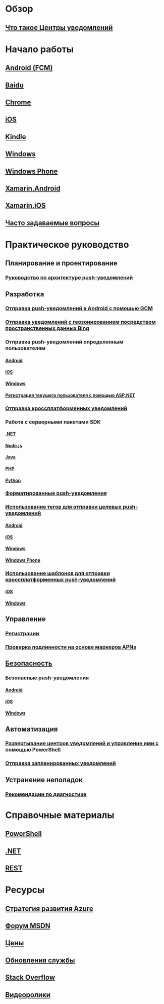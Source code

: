 

# Обзор


## [Что такое Центры уведомлений](notification-hubs-push-notification-overview.md)


# Начало работы


## [Android (FCM)](notification-hubs-android-push-notification-google-fcm-get-started.md)


## [Baidu](notification-hubs-baidu-china-android-notifications-get-started.md)


## [Chrome](notification-hubs-chrome-push-notifications-get-started.md)


## [iOS](notification-hubs-ios-apple-push-notification-apns-get-started.md)


## [Kindle](notification-hubs-kindle-amazon-adm-push-notification.md)


## [Windows](notification-hubs-windows-store-dotnet-get-started-wns-push-notification.md)


## [Windows Phone](notification-hubs-windows-mobile-push-notifications-mpns.md)


## [Xamarin.Android](xamarin-notification-hubs-push-notifications-android-gcm.md)


## [Xamarin.iOS](xamarin-notification-hubs-ios-push-notification-apns-get-started.md)


## [Часто задаваемые вопросы](notification-hubs-push-notification-faq.md)



# Практическое руководство


## Планирование и проектирование


### [Руководство по архитектуре push-уведомлений](notification-hubs-enterprise-push-notification-architecture.md)



## Разработка


### [Отправка push-уведомлений в Android с помощью GCM](notification-hubs-android-push-notification-google-gcm-get-started.md)


### [Отправка уведомлений с геозонированием посредством пространственных данных Bing](notification-hubs-push-bing-spartial-data-geofencing-notification.md)


### Отправка push-уведомлений определенным пользователям


#### [Android](notification-hubs-aspnet-backend-gcm-android-push-to-user-google-notification.md)


#### [iOS](notification-hubs-aspnet-backend-ios-apple-apns-notification.md)


#### [Windows](notification-hubs-aspnet-backend-windows-dotnet-wns-notification.md)



#### [Регистрация текущего пользователя с помощью ASP.NET](notification-hubs-ios-aspnet-register-user-from-backend-to-push-notification.md)


### [Отправка кроссплатформенных уведомлений](notification-hubs-aspnet-cross-platform-notification.md)


### Работа с серверными пакетами SDK


#### [.NET](https://msdn.microsoft.com/library/mt414893.aspx)


#### [Node.js](notification-hubs-nodejs-push-notification-tutorial.md)


#### [Java](notification-hubs-java-push-notification-tutorial.md)


#### [PHP](notification-hubs-php-push-notification-tutorial.md)


#### [Python](notification-hubs-python-push-notification-tutorial.md)


### [Форматированные push-уведомления](notification-hubs-aspnet-backend-ios-apple-push-notification-service-apns-rich.md)


### [Использование тегов для отправки целевых push-уведомлений](notification-hubs-tags-segment-push-message.md)


#### [Android](notification-hubs-aspnet-backend-android-xplat-segmented-gcm-push-notification.md)


#### [iOS](notification-hubs-ios-xplat-segmented-apns-push-notification.md)


#### [Windows](notification-hubs-windows-notification-dotnet-push-xplat-segmented-wns.md)


#### [Windows Phone](notification-hubs-windows-phone-push-xplat-segmented-mpns-notification.md)


### [Использование шаблонов для отправки кроссплатформенных push-уведомлений](notification-hubs-templates-cross-platform-push-messages.md)


#### [iOS](notification-hubs-ios-xplat-localized-apns-push-notification.md)


#### [Windows](notification-hubs-windows-store-dotnet-xplat-localized-wns-push-notification.md)



## Управление


### [Регистрации](notification-hubs-push-notification-registration-management.md)


### [Проверка подлинности на основе маркеров APNs](notification-hubs-push-notification-http2-token-authentification.md)



## [Безопасность](notification-hubs-push-notification-security.md)


### Безопасные push-уведомления


#### [Android](notification-hubs-aspnet-backend-android-secure-google-gcm-push-notification.md)


#### [iOS](notification-hubs-aspnet-backend-ios-push-apple-apns-secure-notification.md)


#### [Windows](notification-hubs-aspnet-backend-windows-dotnet-wns-secure-push-notification.md)



## Автоматизация


### [Развертывание центров уведомлений и управление ими с помощью PowerShell](notification-hubs-deploy-and-manage-powershell.md)


### [Отправка запланированных уведомлений](notification-hubs-send-push-notifications-scheduled.md)



## Устранение неполадок


### [Рекомендации по диагностике](notification-hubs-push-notification-fixer.md)



# Справочные материалы


## [PowerShell](/powershell/module/azurerm.notificationhubs)


## [.NET](/dotnet/api/microsoft.azure.notificationhubs)


## [REST](/rest/api/notificationhubs)



# Ресурсы


## [Стратегия развития Azure](https://azure.microsoft.com/roadmap/)


## [Форум MSDN](https://social.msdn.microsoft.com/Forums/azure/en-US/home?forum=notificationhubs)


## [Цены](https://azure.microsoft.com/pricing/details/notification-hubs/)


## [Обновления службы](https://azure.microsoft.com/updates/?product=notification-hubs)


## [Stack Overflow](http://stackoverflow.com/questions/tagged/azure-notificationhub)


## [Видеоролики](https://azure.microsoft.com/documentation/videos/index/?services=notification-hubs)
